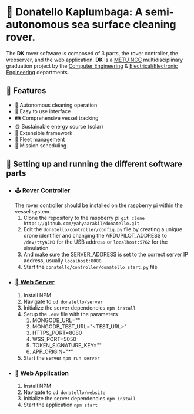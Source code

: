# 🐢 Donatello Kaplumbaga: A semi-autonomous sea surface cleaning rover.

The **DK** rover software is composed of 3 parts, the rover controller, the webserver, and the web application.
**DK** is a [METU NCC](https://ncc.metu.edu.tr/) multidisciplinary graduation project by the [Computer Engineering](https://ncc.metu.edu.tr/cng/home) & [Electrical/Electronic Engineering](https://ncc.metu.edu.tr/eee/home) departments.

## 💫  Features
 - 🤖 Autonomous cleaning operation
 - 👤 Easy to use interface
 - 🛤️ Comprehensive vessel tracking
 - 🌞 Sustainable energy source (solar)
 - 🧮 Extensible framework
 - 🚚 Fleet management
 - 📅 Mission scheduling

## 📖 Setting up and running the different software parts
 - ### [🕹️ Rover Controller](#)
    The rover controller should be installed on the raspberry pi within the vessel system.
    1. Clone the repository to the raspberry pi `git clone https://github.com/yahyaarakil/donatello.git`
    2. Edit the `donatello/controller/config.py` file by creating a unique drone identifier and changing the ARDUPILOT_ADDRESS to `/dev/ttyACM0` for the USB address or `localhost:5762` for the simulation
    3. And make sure the SERVER_ADDRESS is set to the correct server IP address, usually `localhost:8080`
    4. Start the `donatello/controller/donatello_start.py` file
 - ### [📡 Web Server](#)
    1. Install NPM
    2. Navigate to `cd donatello/server`
    3. Initialize the server dependencies `npm install`
    4. Setup the `.env` file with the parameters
       1. MONGODB_URL="<URL>"
       2. MONGODB_TEST_URL="<TEST_URL>"
       3. HTTPS_PORT=8080
       4. WSS_PORT=5050
       5. TOKEN_SIGNATURE_KEY="<TOKEN KEY>"
       6. APP_ORIGIN="*"
    5. Start the server `npm run server`
 - ### [📱 Web Application](#)
    1. Install NPM
    2. Navigate to `cd donatello/website`
    3. Initialize the server dependencies `npm install`
    4. Start the application `npm start`

